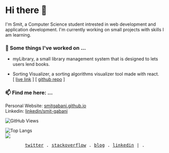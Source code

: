 # Hi there 👋

I'm Smit, a Computer Science student intrested in web development and application development. I'm currently working on small projects with skills I am learning.

### 🔭 Some things I've worked on ...
- myLibrary, a small library management system that is designed to lets users lend books.

- Sorting Visualizer, a sorting algorithms visualizer tool made with react.<br>
[ [live link](https://smitgabani-sorting-visualizer.netlify.app/) ]
[ [github repo](https://github.com/smitgabani/sorting_visualizer) ]

### 📫 Find me here: ...
Personal Website: <a href = "https://smitgabani.github.io/">smitgabani.github.io</a><br/>
Linkedin: [linkedin/smit-gabani](https://linkedin.com/in/smit-gabani/)

![GitHub Views](https://komarev.com/ghpvc/?username=smitgabani&style=for-the-badge)

![Top Langs](https://github-readme-stats.vercel.app/api/top-langs/?username=smitgabani&layout=compact) <br>
<img src="https://github-readme-stats.vercel.app/api?username=smitgabani&&show_icons=true&count_private=true"/>

<p align="center">
  <!-- Monospace Font -->
  <samp>
    <a href="https://twitter.com/smitgabani7">twitter</a> .
    <a href="https://stackoverflow.com/users/19144656/smit-gabani">stackoverflow</a> .
    <a href="https://dev.to/smitgabani">blog</a> .
    <a href="https://www.linkedin.com/in/smit-gabani/">linkedin</a> |  .
  </samp>
</p>
